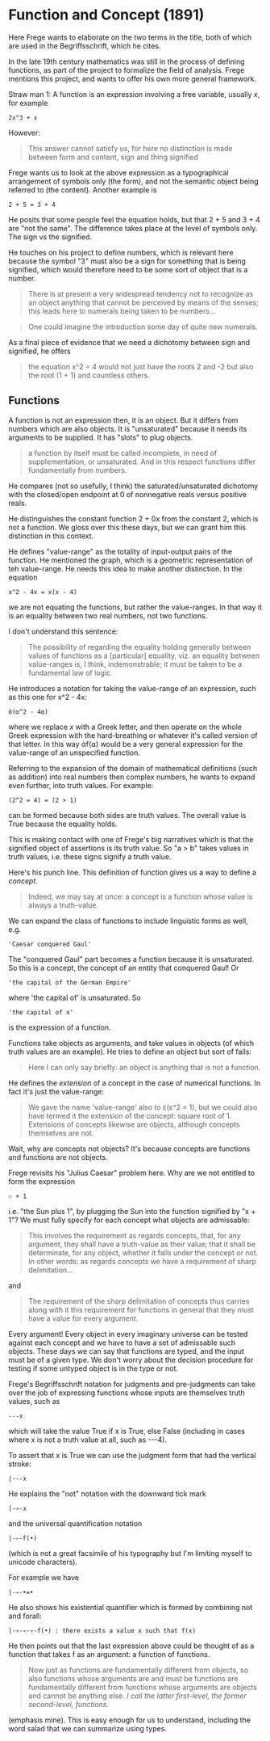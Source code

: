 # Function and Concept (1891)

Here Frege wants to elaborate on the two terms in the title, both of which are used in the Begriffsschrift, which he cites.

In the late 19th century mathematics was still in the process of defining functions, as part of the project to formalize the field of analysis. Frege mentions this project, and wants to offer his own more general framework.

Straw man 1: A function is an expression involving a free variable, usually _x_, for example 

    2x^3 + x

However:

> This answer cannot satisfy us, for here no distinction is made between form and content, sign and thing signified

Frege wants us to look at the above expression as a typographical arrangement of symbols only (the form), and not the semantic object being referred to (the content). Another example is 

    2 + 5 = 3 + 4

He posits that some people feel the equation holds, but that 2 + 5 and 3 + 4 are "not the same". The difference takes place at the level of symbols only. The sign vs the signified.

He touches on his project to define numbers, which is relevant here because the symbol "3" must also be a sign for something that is being signified, which would therefore need to be some sort of object that is a number.

> There is at present a very widespread tendency not to recognize as an object anything that cannot be perceived by means of the senses; this leads here to numerals being taken to be numbers...

> One could imagine the introduction some day of quite new numerals.

As a final piece of evidence that we need a dichotomy between sign and signified, he offers

> the equation x^2 = 4 would not just have the roots 2 and -2 but also the root (1 + 1) and countless others.

## Functions

A function is not an expression then, it is an object. But it differs from numbers which are also objects. It is "unsaturated" because it needs its arguments to be supplied. It has "slots" to plug objects.

> a function by itself must be called incomplete, in need of supplementation, or unsaturated. And in this respect functions differ fundamentally from numbers.

He compares (not so usefully, I think) the saturated/unsaturated dichotomy with the closed/open endpoint at 0 of nonnegative reals versus positive reals.

He distinguishes the constant function 2 + 0x from the constant 2, which is not a function. We gloss over this these days, but we can grant him this distinction in this context.

He defines "value-range" as the totality of input-output pairs of the function. He mentioned the graph, which is a geometric representation of teh value-range. He needs this idea to make another distinction. In the equation

    x^2 - 4x = x(x - 4)

we are not equating the functions, but rather the value-ranges. In that way it is an equality between two real numbers, not two functions.

I don't understand this sentence:

> The possibility of regarding the equality holding generally between values of functions as a [particular] equality, viz. an equality between value-ranges is, I think, indemonstrable; it must be taken to be a fundamental law of logic.

He introduces a notation for taking the value-range of an expression, such as this one for x^2 - 4x:

    ἀ(⍺^2 - 4⍺)

where we replace _x_ with a Greek letter, and then operate on the whole Greek expression with the hard-breathing or whatever it's called version of that letter. In this way ἀf(⍺) would be a very general expression for the value-range of an unspecified function.

Referring to the expansion of the domain of mathematical definitions (such as addition) into real numbers then complex numbers, he wants to expand even further, into truth values. For example:

    (2^2 = 4) = (2 > 1)

can be formed because both sides are truth values. The overall value is True because the equality holds.

This is making contact with one of Frege's big narratives which is that the signified object of assertions is its truth value. So "a > b" takes values in truth values, i.e. these signs signify a truth value.

Here's his punch line. This definition of function gives us a way to define a _concept_.

> Indeed, we may say at once: a concept is a function whose value is always a truth-value.

We can expand the class of functions to include linguistic forms as well, e.g.

    'Caesar conquered Gaul'

The "conquered Gaul" part becomes a function because it is unsaturated. So this is a concept, the concept of an entity that conquered Gaul! Or 

    'the capital of the German Empire'

where 'the capital of' is unsaturated. So

    'the capital of x'

is the expression of a function.

Functions take objects as arguments, and take values in objects (of which truth values are an example). He tries to define an object but sort of fails:

> Here I can only say briefly: an object is anything that is not a function.

He defines the _extension_ of a concept in the case of numerical functions. In fact it's just the value-range:

> We gave the name 'value-range' also to ἐ(ε^2 = 1), but we could also have termed it the extension of the concept: square root of 1. Extensions of concepts likewise are objects, although concepts themselves are not.

Wait, why are concepts not objects? It's because concepts are functions and functions are not objects.

Frege revisits his "Julius Caesar" problem here. Why are we not entitled to form the expression

    ☉ + 1

i.e. "the Sun plus 1", by plugging the Sun into the function signified by "x + 1"? We must fully specify for each concept what objects are admissable:

> This involves the requirement as regards concepts, that, for any argument, they shall have a truth-value as their value; that it shall be determinate, for any object, whether it falls under the concept or not. In other words: as regards concepts we have a requirement of sharp delimitation...

and

> The requirement of the sharp delimitation of concepts thus carries along with it this requirement for functions in general that they must have a value for every argument.

Every argument! Every object in every imaginary universe can be tested against each concept and we have to have a set of admissable such objects. These days we can say that functions are typed, and the input must be of a given type. We don't worry about the decision procedure for testing if some untyped object is in the type or not.

Frege's Begriffsschrift notation for judgments and pre-judgments can take over the job of expressing functions whose inputs are themselves truth values, such as 

    ---x

which will take the value True if x is True, else False (including in cases where x is not a truth value at all, such as ---4).

To assert that x is True we can use the judgment form that had the vertical stroke:

    |---x

He explains the "not" notation with the downward tick mark

    |-⫟-x

and the universal quantification notation

    |-𝄑-f(•)

(which is not a great facsimile of his typography but I'm limiting myself to unicode characters). 

For example we have

    |-𝄑-•=•

He also shows his existential quantifier which is formed by combining not and forall:

    |-⫟-𝄑-⫟-f(•) : there exists a value x such that f(x)

He then points out that the last expression above could be thought of as a function that takes f as an argument: a function of functions.

> Now just as functions are fundamentally different from objects, so also functions whose arguments are and must be functions are fundamentally different from functions whose arguments are objects and cannot be anything else. _I call the latter first-level, the former second-level, functions._

(emphasis mine). This is easy enough for us to understand, including the word salad that we can summarize using types. 

